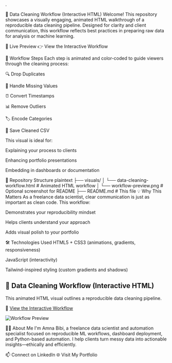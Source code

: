 .

🧹 Data Cleaning Workflow (Interactive HTML)
Welcome! This repository showcases a visually engaging, animated HTML walkthrough of a reproducible data cleaning pipeline. Designed for clarity and client communication, this workflow reflects best practices in preparing raw data for analysis or machine learning.

🔗 Live Preview
👉 View the Interactive Workflow

📌 Workflow Steps
Each step is animated and color-coded to guide viewers through the cleaning process:

🔍 Drop Duplicates

🔧 Handle Missing Values

⏰ Convert Timestamps

📊 Remove Outliers

🏷️ Encode Categories

💾 Save Cleaned CSV

This visual is ideal for:

Explaining your process to clients

Enhancing portfolio presentations

Embedding in dashboards or documentation

📁 Repository Structure
plaintext
├── visuals/
│   └── data-cleaning-workflow.html   # Animated HTML workflow
│   └── workflow-preview.png          # Optional screenshot for README
├── README.md                         # This file
💡 Why This Matters
As a freelance data scientist, clear communication is just as important as clean code. This workflow:

Demonstrates your reproducibility mindset

Helps clients understand your approach

Adds visual polish to your portfolio

🛠️ Technologies Used
HTML5 + CSS3 (animations, gradients, responsiveness)

JavaScript (interactivity)

Tailwind-inspired styling (custom gradients and shadows)

## 🧹 Data Cleaning Workflow (Interactive HTML)

This animated HTML visual outlines a reproducible data cleaning pipeline.

📎 [View the Interactive Workflow](visuals/html-workflows/data-cleaning-workflow.html)

![Workflow Preview](visuals/workflow-preview.png)


🙋‍♀️ About Me
I'm Amna Bibi, a freelance data scientist and automation specialist focused on reproducible ML workflows, dashboard deployment, and Python-based automation. I help clients turn messy data into actionable insights—ethically and efficiently.

📫 Connect on LinkedIn 🌐 Visit My Portfolio
